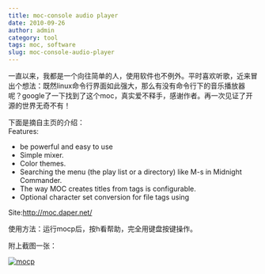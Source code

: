 ```yaml
---
title: moc-console audio player
date: 2010-09-26
author: admin
category: tool
tags: moc, software
slug: moc-console-audio-player
---
```


一直以来，我都是一个向往简单的人，使用软件也不例外。平时喜欢听歌，近来冒出个想法：既然linux命令行界面如此强大，那么有没有命令行下的音乐播放器呢？google了一下找到了这个moc，真实爱不释手，感谢作者。再一次见证了开源的世界无奇不有！

下面是摘自主页的介绍：  
Features:

-   be powerful and easy to use
-   Simple mixer.
-   Color themes.
-   Searching the menu (the play list or a directory) like M-s in
    Midnight Commander.
-   The way MOC creates titles from tags is configurable.
-   Optional character set conversion for file tags using

Site:http://moc.daper.net/

使用方法：运行mocp后，按h看帮助，完全用键盘按键操作。

附上截图一张：

[![mocp](/wp-content/uploads/2010/09/mocp-300x188.jpg "mocp")](/wp-content/uploads/2010/09/mocp.jpg)
